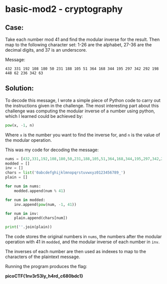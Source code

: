 # basic-mod2 - cryptography

## Case:

Take each number mod 41 and find the modular inverse for the result. Then map to the following character set: 1-26 are the alphabet, 27-36 are the decimal digits, and 37 is an underscore.

Message:

```
432 331 192 108 180 50 231 188 105 51 364 168 344 195 297 342 292 198 448 62 236 342 63
```

## Solution: 

To decode this message, I wrote a simple piece of Python code to carry out the instructions given in the challenge. The most interesting part about this challenge was computing the modular inverse of a number using python, which I learned could be achieved by:

```python 
pow(x, -1, n)
```

Where `x` is the number you want to find the inverse for, and `n` is the value of the modular operation.

This was my code for decoding the message:

```python
nums = [432,331,192,108,180,50,231,188,105,51,364,168,344,195,297,342,292,198,448,62,236,342,63]
modded = []
inv = []
chars = list('0abcdefghijklmnopqrstuvwxyz0123456789_')
plain = []

for num in nums:
    modded.append(num % 41)

for num in modded:
    inv.append(pow(num, -1, 41))

for num in inv:
    plain.append(chars[num])

print(''.join(plain))
```

The code stores the original numbers in `nums`, the numbers after the modular operation with 41 in `modded`, and the modular inverse of each number in `inv`. 

The inverses of each number are then used as indexes to map to the characters of the plaintext message.

Running the program produces the flag:

**picoCTF{1nv3r53ly_h4rd_c680bdc1}**





